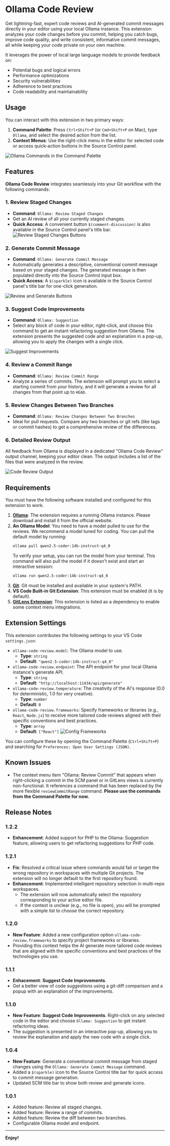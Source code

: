 # Ollama Code Review

Get lightning-fast, expert code reviews and AI-generated commit messages directly in your editor using your local Ollama instance. This extension analyzes your code changes before you commit, helping you catch bugs, improve code quality, and write consistent, informative commit messages, all while keeping your code private on your own machine.

It leverages the power of local large language models to provide feedback on:
- Potential bugs and logical errors
- Performance optimizations
- Security vulnerabilities
- Adherence to best practices
- Code readability and maintainability

## Usage

You can interact with this extension in two primary ways:

1.  **Command Palette**: Press `Ctrl+Shift+P` (or `Cmd+Shift+P` on Mac), type `Ollama`, and select the desired action from the list.
2.  **Context Menus**: Use the right-click menu in the editor for selected code or access quick-action buttons in the Source Control panel.

![Ollama Commands in the Command Palette](images/commands.png)

## Features

**Ollama Code Review** integrates seamlessly into your Git workflow with the following commands:

### 1. Review Staged Changes
- **Command**: `Ollama: Review Staged Changes`
- Get an AI review of all your currently staged changes.
- **Quick Access**: A convenient button `$(comment-discussion)` is also available in the Source Control panel's title bar.
![Review Staged Changes Buttons](images/feature-scm-button.png)

### 2. Generate Commit Message
- **Command**: `Ollama: Generate Commit Message`
- Automatically generates a descriptive, conventional commit message based on your staged changes. The generated message is then populated directly into the Source Control input box.
- **Quick Access**: A `$(sparkle)` icon is available in the Source Control panel's title bar for one-click generation.

![Review and Generate Buttons](images/generate-commit-message.png)

### 3. Suggest Code Improvements
- **Command**: `Ollama: Suggestion`
- Select any block of code in your editor, right-click, and choose this command to get an instant refactoring suggestion from Ollama. The extension presents the suggested code and an explanation in a pop-up, allowing you to apply the changes with a single click.

![Suggest Improvements](images/feature-suggestion.gif)

### 4. Review a Commit Range
- **Command**: `Ollama: Review Commit Range`
- Analyze a series of commits. The extension will prompt you to select a starting commit from your history, and it will generate a review for all changes from that point up to `HEAD`.

### 5. Review Changes Between Two Branches
- **Command**: `Ollama: Review Changes Between Two Branches`
- Ideal for pull requests. Compare any two branches or git refs (like tags or commit hashes) to get a comprehensive review of the differences.

### 6. Detailed Review Output
All feedback from Ollama is displayed in a dedicated "Ollama Code Review" output channel, keeping your editor clean. The output includes a list of the files that were analyzed in the review.

![Code Review Output](images/feature-output-panel.png)

## Requirements

You must have the following software installed and configured for this extension to work.

1.  **[Ollama](https://ollama.com/)**: The extension requires a running Ollama instance. Please download and install it from the official website.
2.  **An Ollama Model**: You need to have a model pulled to use for the reviews. We recommend a model tuned for coding. You can pull the default model by running:
    ```bash
    ollama pull qwen2.5-coder:14b-instruct-q4_0
    ```
    To verify your setup, you can run the model from your terminal. This command will also pull the model if it doesn't exist and start an interactive session:
    ```bash
    ollama run qwen2.5-coder:14b-instruct-q4_0
    ```
3.  **[Git](https://git-scm.com/)**: Git must be installed and available in your system's PATH.
4.  **VS Code Built-in Git Extension**: This extension must be enabled (it is by default).
5.  **[GitLens Extension](https://marketplace.visualstudio.com/items?itemName=eamodio.gitlens)**: This extension is listed as a dependency to enable some context menu integrations.

## Extension Settings

This extension contributes the following settings to your VS Code `settings.json`:

* `ollama-code-review.model`: The Ollama model to use.
    * **Type**: `string`
    * **Default**: `"qwen2.5-coder:14b-instruct-q4_0"`
* `ollama-code-review.endpoint`: The API endpoint for your local Ollama instance's generate API.
    * **Type**: `string`
    * **Default**: `"http://localhost:11434/api/generate"`
* `ollama-code-review.temperature`: The creativity of the AI's response (0.0 for deterministic, 1.0 for very creative).
    * **Type**: `number`
    * **Default**: `0`
* `ollama-code-review.frameworks`: Specify frameworks or libraries (e.g., `React`, `Node.js`) to receive more tailored code reviews aligned with their specific conventions and best practices.
    * **Type**: `array`
    * **Default**: `["React"]`
![Config Frameworks](images/setting-frameworks.png)

You can configure these by opening the Command Palette (`Ctrl+Shift+P`) and searching for `Preferences: Open User Settings (JSON)`.

## Known Issues

* The context menu item "Ollama: Review Commit" that appears when right-clicking a commit in the SCM panel or in GitLens views is currently non-functional. It references a command that has been replaced by the more flexible `reviewCommitRange` command. **Please use the commands from the Command Palette for now.**

## Release Notes

### 1.2.2

*  **Enhancement**: Added support for PHP to the Ollama: Suggestion feature, allowing users to get refactoring suggestions for PHP code.

### 1.2.1
*   **Fix**: Resolved a critical issue where commands would fail or target the wrong repository in workspaces with multiple Git projects. The extension will no longer default to the first repository found.
*   **Enhancement**: Implemented intelligent repository selection in multi-repo workspaces.
    *   The extension will now automatically select the repository corresponding to your active editor file.
    *   If the context is unclear (e.g., no file is open), you will be prompted with a simple list to choose the correct repository.

### 1.2.0
*   **New Feature**: Added a new configuration option `ollama-code-review.frameworks` to specify project frameworks or libraries.
*   Providing this context helps the AI generate more tailored code reviews that are aligned with the specific conventions and best practices of the technologies you use.

### 1.1.1
*   **Enhacement**: **Suggest Code Improvements**.
*   Get a better view of code suggestions using a git-diff comparison and a popup with an explanation of the improvements.

### 1.1.0
*   **New Feature**: **Suggest Code Improvements**. Right-click on any selected code in the editor and choose `Ollama: Suggestion` to get instant refactoring ideas.
*   The suggestion is presented in an interactive pop-up, allowing you to review the explanation and apply the new code with a single click.

### 1.0.4
*   **New Feature**: Generate a conventional commit message from staged changes using the `Ollama: Generate Commit Message` command.
*   Added a `$(sparkle)` icon to the Source Control title bar for quick access to commit message generation.
*   Updated SCM title bar to show both review and generate icons.

### 1.0.1

* Added feature: Review all staged changes.
* Added feature: Review a range of commits.
* Added feature: Review the diff between two branches.
* Configurable Ollama model and endpoint.

---

**Enjoy!**